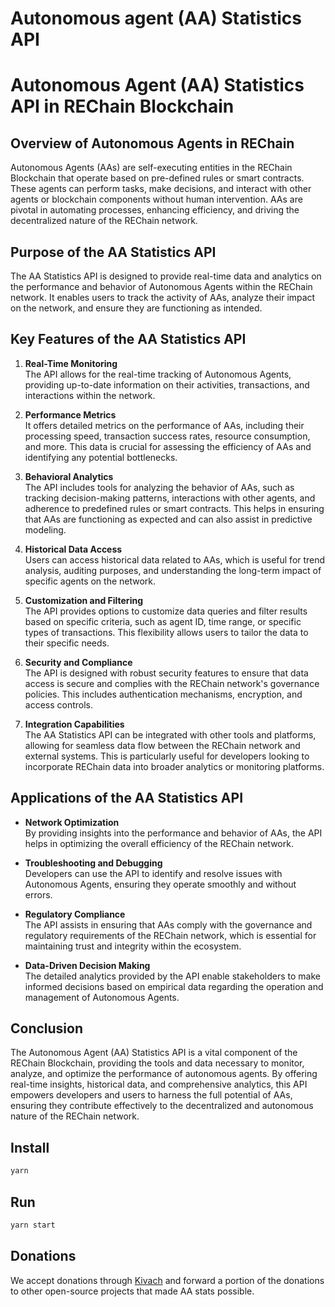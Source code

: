 # Autonomous agent (AA) Statistics API

# Autonomous Agent (AA) Statistics API in REChain Blockchain

## Overview of Autonomous Agents in REChain
Autonomous Agents (AAs) are self-executing entities in the REChain Blockchain that operate based on pre-defined rules or smart contracts. These agents can perform tasks, make decisions, and interact with other agents or blockchain components without human intervention. AAs are pivotal in automating processes, enhancing efficiency, and driving the decentralized nature of the REChain network.

## Purpose of the AA Statistics API
The AA Statistics API is designed to provide real-time data and analytics on the performance and behavior of Autonomous Agents within the REChain network. It enables users to track the activity of AAs, analyze their impact on the network, and ensure they are functioning as intended.

## Key Features of the AA Statistics API

1. **Real-Time Monitoring**  
   The API allows for the real-time tracking of Autonomous Agents, providing up-to-date information on their activities, transactions, and interactions within the network.

2. **Performance Metrics**  
   It offers detailed metrics on the performance of AAs, including their processing speed, transaction success rates, resource consumption, and more. This data is crucial for assessing the efficiency of AAs and identifying any potential bottlenecks.

3. **Behavioral Analytics**  
   The API includes tools for analyzing the behavior of AAs, such as tracking decision-making patterns, interactions with other agents, and adherence to predefined rules or smart contracts. This helps in ensuring that AAs are functioning as expected and can also assist in predictive modeling.

4. **Historical Data Access**  
   Users can access historical data related to AAs, which is useful for trend analysis, auditing purposes, and understanding the long-term impact of specific agents on the network.

5. **Customization and Filtering**  
   The API provides options to customize data queries and filter results based on specific criteria, such as agent ID, time range, or specific types of transactions. This flexibility allows users to tailor the data to their specific needs.

6. **Security and Compliance**  
   The API is designed with robust security features to ensure that data access is secure and complies with the REChain network's governance policies. This includes authentication mechanisms, encryption, and access controls.

7. **Integration Capabilities**  
   The AA Statistics API can be integrated with other tools and platforms, allowing for seamless data flow between the REChain network and external systems. This is particularly useful for developers looking to incorporate REChain data into broader analytics or monitoring platforms.

## Applications of the AA Statistics API

- **Network Optimization**  
  By providing insights into the performance and behavior of AAs, the API helps in optimizing the overall efficiency of the REChain network.

- **Troubleshooting and Debugging**  
  Developers can use the API to identify and resolve issues with Autonomous Agents, ensuring they operate smoothly and without errors.

- **Regulatory Compliance**  
  The API assists in ensuring that AAs comply with the governance and regulatory requirements of the REChain network, which is essential for maintaining trust and integrity within the ecosystem.

- **Data-Driven Decision Making**  
  The detailed analytics provided by the API enable stakeholders to make informed decisions based on empirical data regarding the operation and management of Autonomous Agents.

## Conclusion
The Autonomous Agent (AA) Statistics API is a vital component of the REChain Blockchain, providing the tools and data necessary to monitor, analyze, and optimize the performance of autonomous agents. By offering real-time insights, historical data, and comprehensive analytics, this API empowers developers and users to harness the full potential of AAs, ensuring they contribute effectively to the decentralized and autonomous nature of the REChain network.

## Install
```sh
yarn
```

## Run
```sh
yarn start
````

## Donations

We accept donations through [Kivach](https://kivach.org) and forward a portion of the donations to other open-source projects that made AA stats possible.
